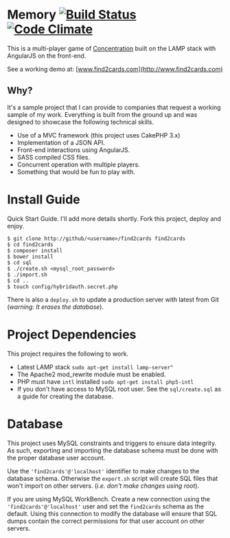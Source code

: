 # Memory [![Build Status](https://travis-ci.org/thinkingmedia/find2cards.svg)](https://travis-ci.org/thinkingmedia/find2cards) [![Code Climate](https://codeclimate.com/github/thinkingmedia/find2cards/badges/gpa.svg)](https://codeclimate.com/github/thinkingmedia/find2cards)

This is a multi-player game of [Concentration](http://en.wikipedia.org/wiki/Concentration_%28game%29) built on the LAMP stack with AngularJS on the front-end.

See a working demo at: [www.find2cards.com](http://www.find2cards.com)

## Why?

It's a sample project that I can provide to companies that request a working sample of my work. Everything is built from the ground up and was designed to showcase the following technical skills.

- Use of a MVC framework (this project uses CakePHP 3.x)
- Implementation of a JSON API.
- Front-end interactions using AngularJS.
- SASS compiled CSS files.
- Concurrent operation with multiple players.
- Something that would be fun to play with.

# Install Guide

Quick Start Guide. I'll add more details shortly. Fork this project, deploy and enjoy.

    $ git clone http://github/<username>/find2cards find2cards
    $ cd find2cards
    $ composer install
    $ bower install
    $ cd sql
    $ ./create.sh <mysql_root_password>
    $ ./import.sh
    $ cd ..
    $ touch config/hybridauth.secret.php
    
There is also a `deploy.sh` to update a production server with latest from Git (*warning: It erases the database*).
    
# Project Dependencies

This project requires the following to work.

- Latest LAMP stack `sudo apt-get install lamp-server^`
- The Apache2 mod_rewrite module must be enabled.
- PHP must have `intl` installed `sudo apt-get install php5-intl`
- If you don't have access to MySQL root user. See the `sql/create.sql` as a guide for creating the database.

# Database

This project uses MySQL constraints and triggers to ensure data integrity. As such, exporting and importing the database schema must be done with the proper database user account.

Use the `'find2cards'@'localhost'` identifier to make changes to the database schema. Otherwise the `export.sh` script will create SQL files that won't import on other servers. (*i.e. don't make changes using root*).

If you are using MySQL WorkBench. Create a new connection using the `'find2cards'@'localhost'` user and set the `find2cards` schema as the default. Using this connection to modify the database will ensure that SQL dumps contain the correct permissions for that user account on other servers. 
